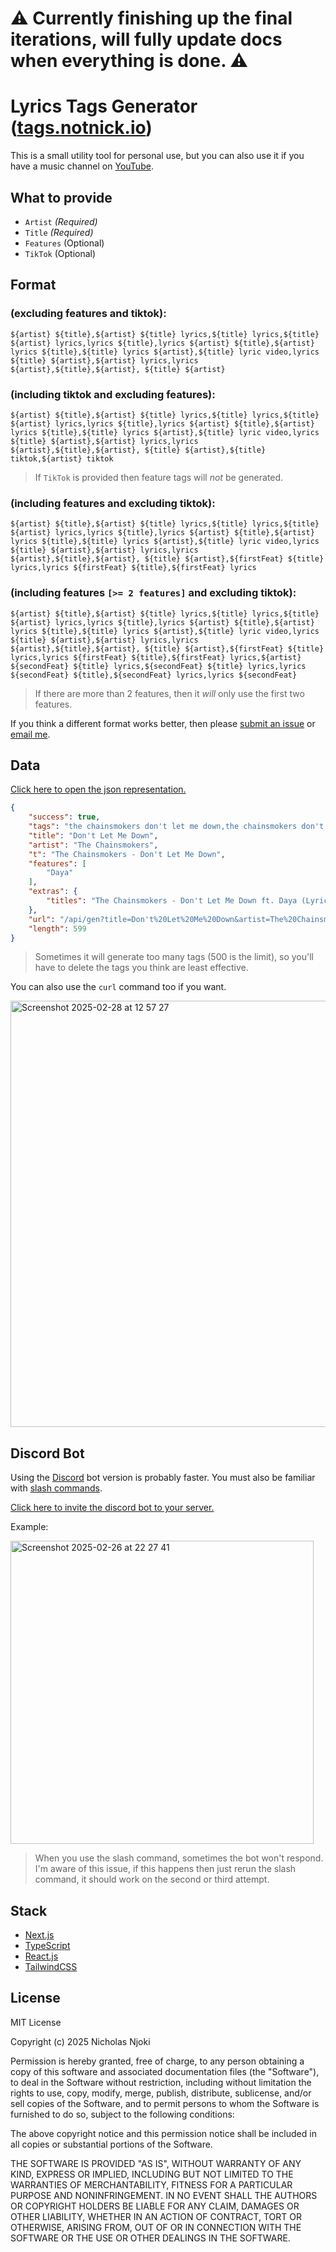 # ⚠️ Currently finishing up the final iterations, will fully update docs when everything is done. ⚠️

# Lyrics Tags Generator ([tags.notnick.io](https://tags.notnick.io/))

This is a small utility tool for personal use, but you can also use it if you have a music channel on [YouTube](https://www.youtube.com).

## What to provide

- `Artist` *(Required)*
- `Title` *(Required)*
- `Features` (Optional)
- `TikTok` (Optional)

## Format

### (excluding features and tiktok):

```
${artist} ${title},${artist} ${title} lyrics,${title} lyrics,${title} ${artist} lyrics,lyrics ${title},lyrics ${artist} ${title},${artist} lyrics ${title},${title} lyrics ${artist},${title} lyric video,lyrics ${title} ${artist},${artist} lyrics,lyrics ${artist},${title},${artist}, ${title} ${artist}
```

### (including tiktok and excluding features):

```
${artist} ${title},${artist} ${title} lyrics,${title} lyrics,${title} ${artist} lyrics,lyrics ${title},lyrics ${artist} ${title},${artist} lyrics ${title},${title} lyrics ${artist},${title} lyric video,lyrics ${title} ${artist},${artist} lyrics,lyrics ${artist},${title},${artist}, ${title} ${artist},${title} tiktok,${artist} tiktok
```

> If `TikTok` is provided then feature tags will _not_ be generated.

### (including features and excluding tiktok):

```
${artist} ${title},${artist} ${title} lyrics,${title} lyrics,${title} ${artist} lyrics,lyrics ${title},lyrics ${artist} ${title},${artist} lyrics ${title},${title} lyrics ${artist},${title} lyric video,lyrics ${title} ${artist},${artist} lyrics,lyrics ${artist},${title},${artist}, ${title} ${artist},${firstFeat} ${title} lyrics,lyrics ${firstFeat} ${title},${firstFeat} lyrics
```

### (including features `[>= 2 features]` and excluding tiktok):

```
${artist} ${title},${artist} ${title} lyrics,${title} lyrics,${title} ${artist} lyrics,lyrics ${title},lyrics ${artist} ${title},${artist} lyrics ${title},${title} lyrics ${artist},${title} lyric video,lyrics ${title} ${artist},${artist} lyrics,lyrics ${artist},${title},${artist}, ${title} ${artist},${firstFeat} ${title} lyrics,lyrics ${firstFeat} ${title},${firstFeat} lyrics,${artist} ${secondFeat} ${title} lyrics,${secondFeat} ${title} lyrics,lyrics ${secondFeat} ${title},${secondFeat} lyrics,lyrics ${secondFeat}
```

> If there are more than 2 features, then it _will_ only use the first two features.

If you think a different format works better, then please [submit an issue](https://github.com/alsonick/lyrics-tags-generator/issues/new?template=Blank+issue) or [email me](mailto:hi@notnick.io).

## Data

[Click here to open the json representation.](https://tags.notnick.io/api/gen?title=Don%27t%20Let%20Me%20Down&artist=The%20Chainsmokers&features=Daya&tiktok=false)

```json
{
    "success": true,
    "tags": "the chainsmokers don't let me down,the chainsmokers don't let me down lyrics,don't let me down lyrics,don't let me down the chainsmokers lyrics,lyrics don't let me down,lyrics the chainsmokers don't let me down,the chainsmokers lyrics don't let me down,don't let me down lyrics the chainsmokers,don't let me down lyric video,lyrics don't let me down the chainsmokers,the chainsmokers lyrics,lyrics the chainsmokers,don't let me down,the chainsmokers, don't let me down the chainsmokers,daya don't let me down lyrics,lyrics daya don't let me down,daya lyrics,lyrics",
    "title": "Don't Let Me Down",
    "artist": "The Chainsmokers",
    "t": "The Chainsmokers - Don't Let Me Down",
    "features": [
        "Daya"
    ],
    "extras": {
        "titles": "The Chainsmokers - Don't Let Me Down ft. Daya (Lyrics),The Chainsmokers & Daya - Don't Let Me Down (Lyrics),The Chainsmokers, Daya - Don't Let Me Down (Lyrics)"
    },
    "url": "/api/gen?title=Don't%20Let%20Me%20Down&artist=The%20Chainsmokers&features=Daya&tiktok=false",
    "length": 599
}
```

> Sometimes it will generate too many tags (500 is the limit), so you'll have to delete the tags you think are least effective.

You can also use the `curl` command too if you want.

<img width="682" alt="Screenshot 2025-02-28 at 12 57 27" src="https://github.com/user-attachments/assets/8c5404ba-a329-4335-8869-8582e317368c" />

## Discord Bot

Using the [Discord](https://discord.com/) bot version is probably faster. You must also be familiar with [slash commands](https://support-apps.discord.com/hc/en-us/articles/26501837786775-Slash-Commands-FAQ).

[Click here to invite the discord bot to your server.](https://discord.com/oauth2/authorize?client_id=1338567480834265193&permissions=2147534848&integration_type=0&scope=bot)

Example:

<img width="485" alt="Screenshot 2025-02-26 at 22 27 41" src="https://github.com/user-attachments/assets/a3d1f54f-44ed-45a6-9478-c4c21eb13b42" />

> When you use the slash command, sometimes the bot won't respond. I'm aware of this issue, if this happens then just rerun the slash command, it should work on the second or third attempt.

## Stack

- [Next.js](https://nextjs.org/)
- [TypeScript](https://www.typescriptlang.org/)
- [React.js](https://react.dev/)
- [TailwindCSS](https://tailwindcss.com/)

## License

MIT License

Copyright (c) 2025 Nicholas Njoki

Permission is hereby granted, free of charge, to any person obtaining a copy of this software and associated documentation files (the "Software"), to deal in the Software without restriction, including without limitation the rights to use, copy, modify, merge, publish, distribute, sublicense, and/or sell copies of the Software, and to permit persons to whom the Software is furnished to do so, subject to the following conditions:

The above copyright notice and this permission notice shall be included in all copies or substantial portions of the Software.

THE SOFTWARE IS PROVIDED "AS IS", WITHOUT WARRANTY OF ANY KIND, EXPRESS OR IMPLIED, INCLUDING BUT NOT LIMITED TO THE WARRANTIES OF MERCHANTABILITY, FITNESS FOR A PARTICULAR PURPOSE AND NONINFRINGEMENT. IN NO EVENT SHALL THE AUTHORS OR COPYRIGHT HOLDERS BE LIABLE FOR ANY CLAIM, DAMAGES OR OTHER LIABILITY, WHETHER IN AN ACTION OF CONTRACT, TORT OR OTHERWISE, ARISING FROM, OUT OF OR IN CONNECTION WITH THE SOFTWARE OR THE USE OR OTHER DEALINGS IN THE SOFTWARE.
